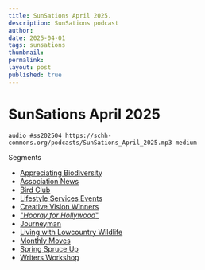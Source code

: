 ```yaml
---
title: SunSations April 2025.
description: SunSations podcast
author: 
date: 2025-04-01
tags: sunsations
thumbnail: 
permalink: 
layout: post
published: true
---
```


# SunSations April 2025

`audio #ss202504 https://schh-commons.org/podcasts/SunSations_April_2025.mp3 medium`

Segments
- [Appreciating Biodiversity](ss202504/play/39/2:10/)
- [Association News](ss202504/play/2:08/5:43)
- [Bird Club](ss202504/play/5:44/6:16)
- [Lifestyle Services Events](ss202504/play/6:17/8:00)
- [Creative Vision Winners](ss202504/play/8:02/9:12)
- ["*Hooray for Hollywood*"](ss202504/play/9:13/9:51)
- [Journeyman](ss202504/play/9:52/10:10)
- [Living with Lowcountry Wildlife](ss202504/play/10:12/11:16/)
- [Monthly Moves](ss202504/play/11:17/11:57/)
- [Spring Spruce Up](ss202504/play/11:58/12:52/)
- [Writers Workshop](ss202504/play/12:53/13:10/)

[^1]: Podcasts are AI-generated using Google NotebookLM